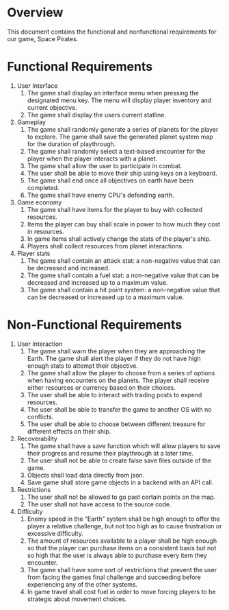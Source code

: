 # Overview

This document contains the functional and nonfunctional requirements for our game, Space Pirates.

# Functional Requirements

1. User Interface
    1. The game shall display an interface menu when pressing the designated menu key. The menu will display player inventory and current objective.
    2. The game shall display the users current statline.
2. Gameplay
    1. The game shall randomly generate a series of planets for the player to explore. The game shall save the generated planet system map for the duration of playthrough.
    2. The game shall randomly select a text-based encounter for the player when the player interacts with a planet.
    3. The game shall allow the user to participate in combat.
    4. The user shall be able to move their ship using keys on a keyboard.
    5. The game shall end once all objectives on earth have been completed.
    6. The game shall have enemy CPU's defending earth.
3. Game economy
    1. The game shall have items for the player to buy with collected resources.
    2. Items the player can buy shall scale in power to how much they cost in resources.
    3. In game items shall actively change the stats of the player's ship.
    4. Players shall collect resources from planet interactions.
4. Player stats
    1. The game shall contain an attack stat: a non-negative value that can be decreased and increased.
    2. The game shall contain a fuel stat: a non-negative value that can be decreased and increased up to a maximum value.
    3. The game shall contain a hit point system: a non-negative value that can be decreased or increased up to a maximum value.

# Non-Functional Requirements

1. User Interaction
    1. The game shall warn the player when they are approaching the Earth. The game shall alert the player if they do not have high enough stats to attempt their objective.
    2. The game shall allow the player to choose from a series of options when having encounters on the planets. The player shall receive either resources or currency based on their choices.
    3. The user shall be able to interact with trading posts to expend resources.
    4. The user shall be able to transfer the game to another OS with no conflicts. 
    5. The user shall be able to choose between different treasure for different effects on their ship.
2. Recoverability
    1. The game shall have a save function which will allow players to save their progress and resume their playthrough at a later time.
    2. The user shall not be able to create false save files outside of the game.
    3. Objects shall load data directly from json.
    4. Save game shall store game objects in a backend with an API call.
3. Restrictions
    1. The user shall not be allowed to go past certain points on the map.  
    2. The user shall not have access to the source code. 
4. Difficulty
    1. Enemy speed in the “Earth” system shall be high enough to offer the player a relative challenge, but not too high as to cause frustration or excessive difficulty.
    2. The amount of resources available to a player shall be high enough so that the player can purchase items on a consistent basis but not so high that the user is always able to purchase every item they encounter.
    3. The game shall have some sort of restrictions that prevent the user from facing the games final challenge and succeeding before experiencing any of the other systems.
    4. In game travel shall cost fuel in order to move forcing players to be strategic about movement choices.

